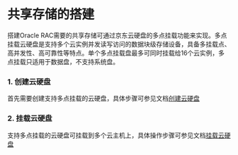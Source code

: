 # 共享存储的搭建
搭建Oracle RAC需要的共享存储可通过京东云硬盘的多点挂载功能来实现。多点挂载云硬盘是支持多个云实例并发读写访问的数据块级存储设备，具备多挂载点、高并发性、高可靠性等特点。单个多点挂载盘最多可同时挂载给16个云实例，多点挂载只适用于数据盘，不支持系统盘。

### 1. 创建云硬盘
首先需要创建支持多点挂载的云硬盘，具体步骤可参见文档[创建云硬盘](https://docs.jdcloud.com/cn/cloud-disk-service/create-cloud-disk)

### 2. 挂载云硬盘
支持多点挂载的云硬盘可挂载到多个云主机上，具体操作步骤可参见文档[挂载云硬盘](https://docs.jdcloud.com/cn/cloud-disk-service/attach-cloud-disk)
